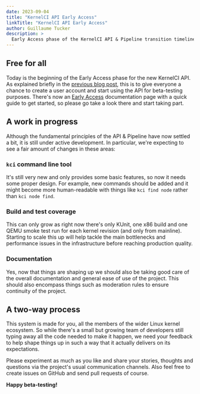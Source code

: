```yaml
---
date: 2023-09-04
title: "KernelCI API Early Access"
linkTitle: "KernelCI API Early Access"
author: Guillaume Tucker
description: >
  Early Access phase of the KernelCI API & Pipeline transition timeline
---
```


## Free for all

Today is the beginning of the Early Access phase for the new KernelCI API.  As
explained briefly in the [previous blog
post](https://kernelci.org/blog/posts/2023/api-timeline/), this is to give
everyone a chance to create a user account and start using the API for
beta-testing purposes.  There's now an [Early
Access](https://docs.kernelci.org/api/early-access/) documentation page with a
quick guide to get started, so please go take a look there and start taking
part.

## A work in progress

Although the fundamental principles of the API & Pipeline have now settled a
bit, it is still under active development.  In particular, we're expecting to
see a fair amount of changes in these areas:

### `kci` command line tool

It's still very new and only provides some basic features, so now it needs some
proper design.  For example, new commands should be added and it might become
more human-readable with things like `kci find node` rather than `kci node
find`.

### Build and test coverage

This can only grow as right now there's only KUnit, one x86 build and one QEMU
smoke test run for each kernel revision (and only from mainline).  Starting to
scale this up will help tackle the main bottlenecks and performance issues in
the infrastructure before reaching production quality.

### Documentation

Yes, now that things are shaping up we should also be taking good care of the
overall documentation and general ease of use of the project.  This should also
encompass things such as moderation rules to ensure continuity of the project.

## A two-way process

This system is made for you, all the members of the wider Linux kernel
ecosystem.  So while there's a small but growing team of developers still
typing away all the code needed to make it happen, we need your feedback to
help shape things up in such a way that it actually delivers on its
expectations.

Please experiment as much as you like and share your stories, thoughts and
questions via the project's usual communication channels.  Also feel free to
create issues on GitHub and send pull requests of course.

**Happy beta-testing!**
